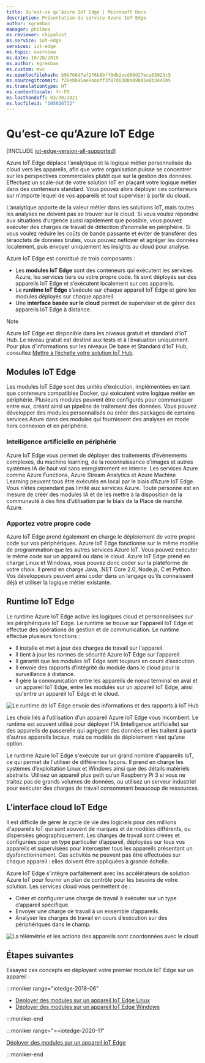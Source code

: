 ```yaml
---
title: Qu'est-ce qu’Azure IoT Edge | Microsoft Docs
description: Présentation du service Azure IoT Edge
author: kgremban
manager: philmea
ms.reviewer: chipalost
ms.service: iot-edge
services: iot-edge
ms.topic: overview
ms.date: 10/28/2019
ms.author: kgremban
ms.custom: mvc
ms.openlocfilehash: b9b768d7af276b8bff0db2acd00d27eca03023c5
ms.sourcegitcommit: f28ebb95ae9aaaff3f87d8388a09b41e0b3445b5
ms.translationtype: HT
ms.contentlocale: fr-FR
ms.lasthandoff: 03/30/2021
ms.locfileid: "105026732"
---
```

# <a name="what-is-azure-iot-edge"></a>Qu’est-ce qu’Azure IoT Edge

[!INCLUDE [iot-edge-version-all-supported](../../includes/iot-edge-version-all-supported.md)]

Azure IoT Edge déplace l’analytique et la logique métier personnalisée du cloud vers les appareils, afin que votre organisation puisse se concentrer sur les perspectives commerciales plutôt que sur la gestion des données. Effectuez un scale-out de votre solution IoT en plaçant votre logique métier dans des conteneurs standard. Vous pouvez alors déployer ces conteneurs sur n’importe lequel de vos appareils et tout superviser à partir du cloud.

L’analytique apporte de la valeur métier dans les solutions IoT, mais toutes les analyses ne doivent pas se trouver sur le cloud. Si vous voulez répondre aux situations d’urgence aussi rapidement que possible, vous pouvez exécuter des charges de travail de détection d’anomalie en périphérie. Si vous voulez réduire les coûts de bande passante et éviter de transférer des téraoctets de données brutes, vous pouvez nettoyer et agréger les données localement, puis envoyer uniquement les insights au cloud pour analyse.

Azure IoT Edge est constitué de trois composants :

* Les **modules IoT Edge** sont des conteneurs qui exécutent les services Azure, les services tiers ou votre propre code. Ils sont déployés sur des appareils IoT Edge et s’exécutent localement sur ces appareils.
* Le **runtime IoT Edge** s’exécute sur chaque appareil IoT Edge et gère les modules déployés sur chaque appareil.
* Une **interface basée sur le cloud** permet de superviser et de gérer des appareils IoT Edge à distance.

>[!NOTE]
>Azure IoT Edge est disponible dans les niveaux gratuit et standard d’IoT Hub. Le niveau gratuit est destiné aux tests et à l’évaluation uniquement. Pour plus d’informations sur les niveaux De base et Standard d’IoT Hub, consultez [Mettre à l’échelle votre solution IoT Hub](../iot-hub/iot-hub-scaling.md).

## <a name="iot-edge-modules"></a>Modules IoT Edge

Les modules IoT Edge sont des unités d’exécution, implémentées en tant que conteneurs compatibles Docker, qui exécutent votre logique métier en périphérie. Plusieurs modules peuvent être configurés pour communiquer entre eux, créant ainsi un pipeline de traitement des données. Vous pouvez développer des modules personnalisés ou créer des packages de certains services Azure dans des modules qui fournissent des analyses en mode hors connexion et en périphérie.

### <a name="artificial-intelligence-at-the-edge"></a>Intelligence artificielle en périphérie

Azure IoT Edge vous permet de déployer des traitements d’événements complexes, du machine learning, de la reconnaissance d’images et autres systèmes IA de haut vol sans enregistrement en interne. Les services Azure comme Azure Functions, Azure Stream Analytics et Azure Machine Learning peuvent tous être exécutés en local par le biais d’Azure IoT Edge. Vous n’êtes cependant pas limité aux services Azure. Toute personne est en mesure de créer des modules IA et de les mettre à la disposition de la communauté à des fins d’utilisation par le biais de la Place de marché Azure.

### <a name="bring-your-own-code"></a>Apportez votre propre code

Azure IoT Edge prend également en charge le déploiement de votre propre code sur vos périphériques. Azure IoT Edge fonctionne sur le même modèle de programmation que les autres services Azure IoT. Vous pouvez exécuter le même code sur un appareil ou dans le cloud. Azure IoT Edge prend en charge Linux et Windows, vous pouvez donc coder sur la plateforme de votre choix. Il prend en charge Java, .NET Core 2.0, Node.js, C et Python. Vos développeurs peuvent ainsi coder dans un langage qu’ils connaissent déjà et utiliser la logique métier existante.

## <a name="iot-edge-runtime"></a>Runtime IoT Edge

Le runtime Azure IoT Edge active les logiques cloud et personnalisées sur les périphériques IoT Edge. Le runtime se trouve sur l'appareil IoT Edge et effectue des opérations de gestion et de communication. Le runtime effectue plusieurs fonctions :

* Il installe et met à jour des charges de travail sur l'appareil.
* Il tient à jour les normes de sécurité Azure IoT Edge sur l’appareil.
* Il garantit que les modules IoT Edge sont toujours en cours d’exécution.
* Il envoie des rapports d’intégrité du module dans le cloud pour la surveillance à distance.
* Il gère la communication entre les appareils de nœud terminal en aval et un appareil IoT Edge, entre les modules sur un appareil IoT Edge, ainsi qu'entre un appareil IoT Edge et le cloud.

![Le runtime de IoT Edge envoie des informations et des rapports à IoT Hub](./media/about-iot-edge/runtime.png)

Les choix liés à l’utilisation d’un appareil Azure IoT Edge vous incombent. Le runtime est souvent utilisé pour déployer l’IA (intelligence artificielle) sur des appareils de passerelle qui agrègent des données et les traitent à partir d’autres appareils locaux, mais ce modèle de déploiement n’est qu’une option.

Le runtime Azure IoT Edge s'exécute sur un grand nombre d'appareils IoT, ce qui permet de l'utiliser de différentes façons. Il prend en charge les systèmes d’exploitation Linux et Windows ainsi que des détails matériels abstraits. Utilisez un appareil plus petit qu’un Raspberry Pi 3 si vous ne traitez pas de grands volumes de données, ou utilisez un serveur industriel pour exécuter des charges de travail consommant beaucoup de ressources.

## <a name="iot-edge-cloud-interface"></a>L’interface cloud IoT Edge

Il est difficile de gérer le cycle de vie des logiciels pour des millions d'appareils IoT qui sont souvent de marques et de modèles différents, ou dispersées géographiquement. Les charges de travail sont créées et configurées pour un type particulier d’appareil, déployées sur tous vos appareils et supervisées pour intercepter tous les appareils présentant un dysfonctionnement. Ces activités ne peuvent pas être effectuées sur chaque appareil : elles doivent être appliquées à grande échelle.

Azure IoT Edge s’intègre parfaitement avec les accélérateurs de solution Azure IoT pour fournir un plan de contrôle pour les besoins de votre solution. Les services cloud vous permettent de :

* Créer et configurer une charge de travail à exécuter sur un type d’appareil spécifique.
* Envoyer une charge de travail à un ensemble d’appareils.
* Analyser les charges de travail en cours d’exécution sur des périphériques dans le champ.

![La télémétrie et les actions des appareils sont coordonnées avec le cloud](./media/about-iot-edge/cloud-interface.png)

## <a name="next-steps"></a>Étapes suivantes

Essayez ces concepts en déployant votre premier module IoT Edge sur un appareil :

<!-- 1.1 -->
:::moniker range="iotedge-2018-06"

* [Déployer des modules sur un appareil IoT Edge Linux](quickstart-linux.md)
* [Déployer des modules sur un appareil IoT Edge Windows](quickstart.md)

:::moniker-end

<!-- 1.2 -->
:::moniker range=">=iotedge-2020-11"

[Déployer des modules sur un appareil IoT Edge](quickstart-linux.md)

:::moniker-end

